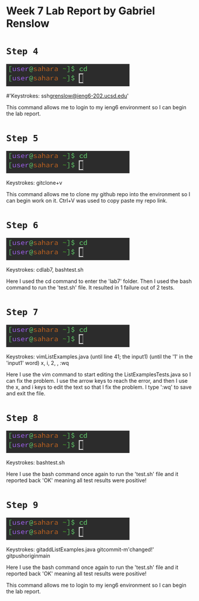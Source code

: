 # Week 7 Lab Report by Gabriel Renslow

# `Step 4`

![Image](cd1.png)

#'Keystrokes: ssh<space>grenslow@ieng6-202.ucsd.edu<enter>'

This command allows me to login to my ieng6 environment so I can begin the lab report.

# `Step 5`

![Image](cd1.png)

Keystrokes: git<space>clone<space><ctrl>+v<enter>

This command allows me to clone my github repo into the environment so I can begin work on it. Ctrl+V was used to copy paste my repo link.

# `Step 6`

![Image](cd1.png)

Keystrokes: 
cd<space>lab7<enter>,
bash<space>test.sh<enter>

Here I used the cd command to enter the 'lab7' folder. Then I used the bash command to run the 'test.sh' file. It resulted in 1 failure out of 2 tests.

# `Step 7`

![Image](cd1.png)

Keystrokes:
vim<space>ListExamples.java<enter>
<down>(until line 41; the input1)
<right>(until the '1' in the 'input1' word)
x,
i, 2,
<esc>,
:wq<enter>

Here I use the vim command to start editing the ListExamplesTests.java so I can fix the problem. I use the arrow keys to reach the error, and then I use the x, and i keys to edit the text so that I fix the problem. I type ':wq' to save and exit the file.

# `Step 8`

![Image](cd1.png)

Keystrokes: bash<space>test.sh<enter>

Here I use the bash command once again to run the 'test.sh' file and it reported back 'OK' meaning all test results were positive!

# `Step 9`

![Image](cd1.png)

Keystrokes:
git<space>add<space>ListExamples.java<enter>
git<space>commit<space>-m<space>'changed!'<enter>
git<space>push<space>origin<space>main<enter>

Here I use the bash command once again to run the 'test.sh' file and it reported back 'OK' meaning all test results were positive!

This command allows me to login to my ieng6 environment so I can begin the lab report.
